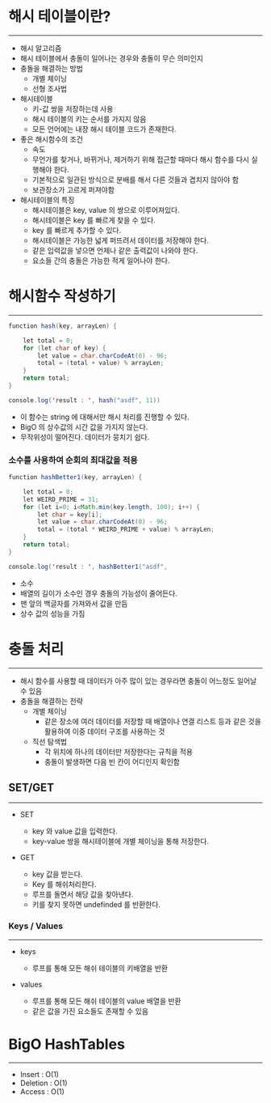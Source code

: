 # 해시 테이블이란?

---

- 해시 알고리즘
- 해시 테이블에서 충돌이 일어나는 경우와 충돌이 무슨 의미인지
- 충돌을 해결하는 방법
    - 개별 체이닝
    - 선형 조사법
- 해시테이블
    - 키-값 쌍을 저장하는데 사용
    - 해시 테이블의 키는 순서를 가지지 않음
    - 모든 언어에는 내장 해시 테이블 코드가 존재한다.
- 좋은 해시함수의 조건
    - 속도
    - 무언가를 찾거나, 바뀌거나, 제거하기 위해 접근할 때마다 해시 함수를 다시 실행해야 한다.
    - 기본적으로 일관된 방식으로 분배를 해서 다른 것들과 겹치지 않아야 함
    - 보관장소가 고르게 퍼져야함
- 해시테이블의 특징
  - 해시테이블은 key, value 의 쌍으로 이루어져있다.
  - 해시테이블은 key 를 빠르게 찾을 수 있다.
  - key 를 빠르게 추가할 수 있다.
  - 해시테이블은 가능한 넓게 퍼뜨려서 데이터를 저장해야 한다.
  - 같은 입력값을 넣으면 언제나 같은 출력값이 나와야 한다.
  - 요소들 간의 충돌은 가능한 적게 일어나야 한다.

# 해시함수 작성하기

---

```java
function hash(key, arrayLen) {

    let total = 0;
    for (let char of key) {
        let value = char.charCodeAt(0) - 96;
        total = (total + value) % arrayLen;
    }
    return total;
}

console.log('result : ', hash("asdf", 11))
```

- 이 함수는 string 에 대해서만 해시 처리를 진행할 수 있다.
- BigO 의 상수값의 시간 값을 가지지 않는다.
- 무작위성이 떨어진다. 데이터가 뭉치기 쉽다.

### 소수를 사용하여 순회의 최대값을 적용

```java
function hashBetter1(key, arrayLen) {

    let total = 0;
    let WEIRD_PRIME = 31;
    for (let i=0; i<Math.min(key.length, 100); i++) {
        let char = key[i];
        let value = char.charCodeAt(0) - 96;
        total = (total * WEIRD_PRIME + value) % arrayLen;
    }
    return total;
}

console.log('result : ', hashBetter1("asdf",
```

- 소수
- 배열의 길이가 소수인 경우 충돌의 가능성이 줄어든다.
- 맨 앞의 백글자를 가져와서 값을 만듬
- 상수 값의 성능을 가짐

# 충돌 처리

---

- 해시 함수를 사용할 때 데이터가 아주 많이 있는 경우라면 충돌이 어느정도 일어날 수 있음
- 충돌을 해결하는 전략
  - 개별 체이닝
    - 같은 장소에 여러 데이터를 저장할 때 배열이나 연결 리스트 등과 같은 것을 활용하여 이중 데이터 구조를 사용하는 것
  - 직선 탐색법
    - 각 위치에 하나의 데이터만 저장한다는 규칙을 적용
    - 충돌이 발생하면 다음 빈 칸이 어디인지 확인함

## SET/GET

---

- SET
  - key 와 value 값을 입력한다.
  - key-value 쌍을 해시테이블에 개별 체이닝을 통해 저장한다.

- GET
  - key 값을 받는다.
  - Key 를 해쉬처리한다.
  - 루프를 돌면서 해당 값을 찾아낸다.
  - 키를 찾지 못하면 undefinded 를 반환한다.

### Keys / Values

---

- keys
  - 루프를 통해 모든 해쉬 테이블의 키배열을 반환

- values
  - 루프를 통해 모든 해쉬 테이블의 value 배열을 반환
  - 같은 값을 가진 요소들도 존재할 수 있음

# BigO HashTables

---

- Insert : O(1)
- Deletion : O(1)
- Access : O(1)




